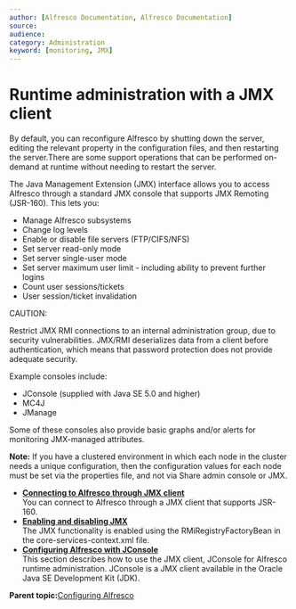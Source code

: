 ```yaml
---
author: [Alfresco Documentation, Alfresco Documentation]
source: 
audience: 
category: Administration
keyword: [monitoring, JMX]
---
```


# Runtime administration with a JMX client

By default, you can reconfigure Alfresco by shutting down the server, editing the relevant property in the configuration files, and then restarting the server.There are some support operations that can be performed on-demand at runtime without needing to restart the server.

The Java Management Extension \(JMX\) interface allows you to access Alfresco through a standard JMX console that supports JMX Remoting \(JSR-160\). This lets you:

-   Manage Alfresco subsystems
-   Change log levels
-   Enable or disable file servers \(FTP/CIFS/NFS\)
-   Set server read-only mode
-   Set server single-user mode
-   Set server maximum user limit - including ability to prevent further logins
-   Count user sessions/tickets
-   User session/ticket invalidation

CAUTION:

Restrict JMX RMI connections to an internal administration group, due to security vulnerabilities. JMX/RMI deserializes data from a client before authentication, which means that password protection does not provide adequate security.

Example consoles include:

-   JConsole \(supplied with Java SE 5.0 and higher\)
-   MC4J
-   JManage

Some of these consoles also provide basic graphs and/or alerts for monitoring JMX-managed attributes.

**Note:** If you have a clustered environment in which each node in the cluster needs a unique configuration, then the configuration values for each node must be set via the properties file, and not via Share admin console or JMX.

-   **[Connecting to Alfresco through JMX client](../tasks/jmx-access.md)**  
You can connect to Alfresco through a JMX client that supports JSR-160.
-   **[Enabling and disabling JMX](../tasks/jmx-disable.md)**  
The JMX functionality is enabled using the RMiRegistryFactoryBean in the core-services-context.xml file.
-   **[Configuring Alfresco with JConsole](../tasks/jmx-jconsole-example.md)**  
This section describes how to use the JMX client, JConsole for Alfresco runtime administration. JConsole is a JMX client available in the Oracle Java SE Development Kit \(JDK\).

**Parent topic:**[Configuring Alfresco](../concepts/ch-configuration.md)

